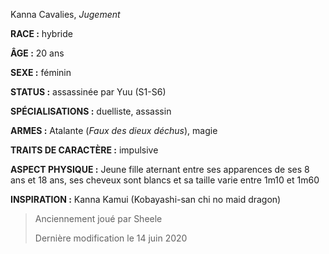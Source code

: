 Kanna Cavalies, *Jugement*

**RACE :** hybride

**ÂGE :** 20 ans

**SEXE :** féminin

**STATUS :** assassinée par Yuu (S1-S6)

**SPÉCIALISATIONS :** duelliste, assassin

**ARMES :** Atalante (*Faux des dieux déchus*), magie

**TRAITS DE CARACTÈRE :** impulsive

**ASPECT PHYSIQUE :** Jeune fille aternant entre ses apparences de ses 8 ans et 18 ans, ses cheveux sont blancs et sa taille varie entre 1m10 et 1m60

**INSPIRATION :** Kanna Kamui (Kobayashi-san chi no maid dragon)

> Anciennement joué par Sheele
> 
> Dernière modification le 14 juin 2020
